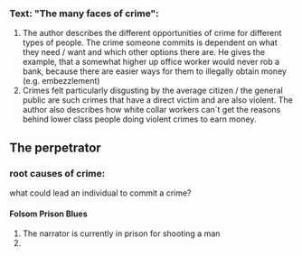 

### Text: "The many faces of crime":
1) The author describes the different opportunities of crime for different types of people. The crime someone commits is dependent on what they need / want and which other options there are. He gives the example, that a somewhat higher up office worker would never rob a bank, because there are easier ways for them to illegally obtain money (e.g. embezzlement)
2) Crimes felt particularly disgusting by the average citizen / the general public are such crimes that have a direct victim and are also violent. The author also describes how white collar workers can´t get the reasons behind lower class people doing violent crimes to earn money.

## The perpetrator

### root causes of crime:
what could lead an individual to commit a crime?

#### Folsom Prison Blues
1) The narrator is currently in prison for shooting a man
2) 